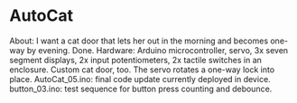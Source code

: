 # AutoCat
About: I want a cat door that lets her out in the morning and becomes one-way by evening. Done.
Hardware: Arduino microcontroller, servo, 3x seven segment displays, 2x input potentiometers, 2x tactile switches in an enclosure. Custom cat door, too. The servo rotates a one-way lock into place.
AutoCat_05.ino: final code update currently deployed in device.
button_03.ino: test sequence for button press counting and debounce.
